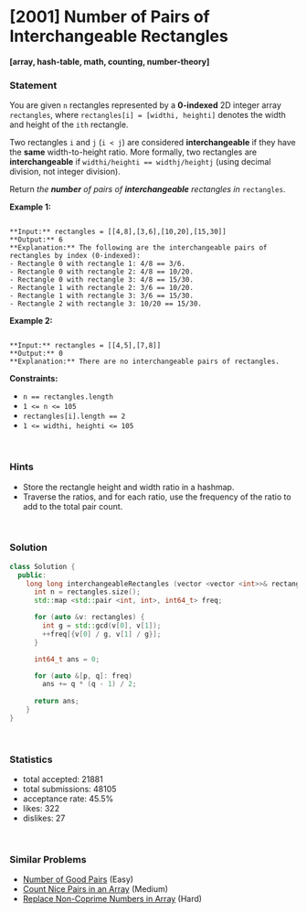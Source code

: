 # [2001] Number of Pairs of Interchangeable Rectangles

**[array, hash-table, math, counting, number-theory]**

### Statement

You are given `n` rectangles represented by a **0-indexed** 2D integer array `rectangles`, where `rectangles[i] = [widthi, heighti]` denotes the width and height of the `ith` rectangle.

Two rectangles `i` and `j` (`i < j`) are considered **interchangeable** if they have the **same** width-to-height ratio. More formally, two rectangles are **interchangeable** if `widthi/heighti == widthj/heightj` (using decimal division, not integer division).

Return *the **number** of pairs of **interchangeable** rectangles in* `rectangles`.


**Example 1:**

```

**Input:** rectangles = [[4,8],[3,6],[10,20],[15,30]]
**Output:** 6
**Explanation:** The following are the interchangeable pairs of rectangles by index (0-indexed):
- Rectangle 0 with rectangle 1: 4/8 == 3/6.
- Rectangle 0 with rectangle 2: 4/8 == 10/20.
- Rectangle 0 with rectangle 3: 4/8 == 15/30.
- Rectangle 1 with rectangle 2: 3/6 == 10/20.
- Rectangle 1 with rectangle 3: 3/6 == 15/30.
- Rectangle 2 with rectangle 3: 10/20 == 15/30.

```

**Example 2:**

```

**Input:** rectangles = [[4,5],[7,8]]
**Output:** 0
**Explanation:** There are no interchangeable pairs of rectangles.

```

**Constraints:**
* `n == rectangles.length`
* `1 <= n <= 105`
* `rectangles[i].length == 2`
* `1 <= widthi, heighti <= 105`


<br>

### Hints

- Store the rectangle height and width ratio in a hashmap.
- Traverse the ratios, and for each ratio, use the frequency of the ratio to add to the total pair count.

<br>

### Solution

```cpp
class Solution {
  public:
    long long interchangeableRectangles (vector <vector <int>>& rectangles) {
      int n = rectangles.size();
      std::map <std::pair <int, int>, int64_t> freq;

      for (auto &v: rectangles) {
        int g = std::gcd(v[0], v[1]);
        ++freq[{v[0] / g, v[1] / g}];
      }

      int64_t ans = 0;

      for (auto &[p, q]: freq)
        ans += q * (q - 1) / 2;
      
      return ans;
    }
}
```

<br>

### Statistics

- total accepted: 21881
- total submissions: 48105
- acceptance rate: 45.5%
- likes: 322
- dislikes: 27

<br>

### Similar Problems

- [Number of Good Pairs](https://leetcode.com/problems/number-of-good-pairs) (Easy)
- [Count Nice Pairs in an Array](https://leetcode.com/problems/count-nice-pairs-in-an-array) (Medium)
- [Replace Non-Coprime Numbers in Array](https://leetcode.com/problems/replace-non-coprime-numbers-in-array) (Hard)
